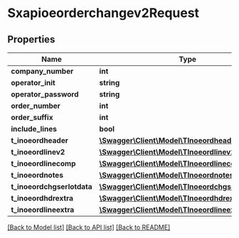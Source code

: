 # Sxapioeorderchangev2Request

## Properties
Name | Type | Description | Notes
------------ | ------------- | ------------- | -------------
**company_number** | **int** |  | [optional] 
**operator_init** | **string** |  | [optional] 
**operator_password** | **string** |  | [optional] 
**order_number** | **int** |  | [optional] 
**order_suffix** | **int** |  | [optional] 
**include_lines** | **bool** |  | [optional] 
**t_inoeordheader** | [**\Swagger\Client\Model\TInoeordheaderReq**](TInoeordheaderReq.md) |  | [optional] 
**t_inoeordlinev2** | [**\Swagger\Client\Model\TInoeordlinev2Req**](TInoeordlinev2Req.md) |  | [optional] 
**t_inoeordlinecomp** | [**\Swagger\Client\Model\TInoeordlinecompReq**](TInoeordlinecompReq.md) |  | [optional] 
**t_inoeordnotes** | [**\Swagger\Client\Model\TInoeordnotesReq**](TInoeordnotesReq.md) |  | [optional] 
**t_inoeordchgserlotdata** | [**\Swagger\Client\Model\TInoeordchgserlotdataReq**](TInoeordchgserlotdataReq.md) |  | [optional] 
**t_inoeordhdrextra** | [**\Swagger\Client\Model\TInoeordhdrextraReq**](TInoeordhdrextraReq.md) |  | [optional] 
**t_inoeordlineextra** | [**\Swagger\Client\Model\TInoeordlineextraReq**](TInoeordlineextraReq.md) |  | [optional] 

[[Back to Model list]](../README.md#documentation-for-models) [[Back to API list]](../README.md#documentation-for-api-endpoints) [[Back to README]](../README.md)


